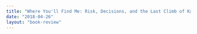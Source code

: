 ```yaml
---
title: "Where You'll Find Me: Risk, Decisions, and the Last Climb of Kate Matrosova"
date: "2018-04-26"
layout: "book-review"
---
```



